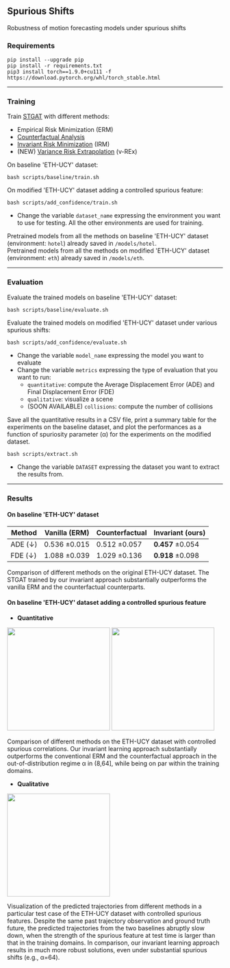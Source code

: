 ## Spurious Shifts

Robustness of motion forecasting models under spurious shifts

### Requirements

```
pip install --upgrade pip
pip install -r requirements.txt
pip3 install torch==1.9.0+cu111 -f https://download.pytorch.org/whl/torch_stable.html 		
```

---

### Training

Train [STGAT](https://openaccess.thecvf.com/content_ICCV_2019/papers/Huang_STGAT_Modeling_Spatial-Temporal_Interactions_for_Human_Trajectory_Prediction_ICCV_2019_paper.pdf) with different methods:
* Empirical Risk Minimization (ERM)
* [Counterfactual Analysis](https://openaccess.thecvf.com/content/ICCV2021/papers/Chen_Human_Trajectory_Prediction_via_Counterfactual_Analysis_ICCV_2021_paper.pdf)
* [Invariant Risk Minimization](https://arxiv.org/pdf/1907.02893.pdf;) (IRM)
* (NEW) [Variance Risk Extrapolation](http://proceedings.mlr.press/v139/krueger21a/krueger21a.pdf) (v-REx)

On baseline 'ETH-UCY' dataset:
```
bash scripts/baseline/train.sh
```
On modified 'ETH-UCY' dataset adding a controlled spurious feature:
```
bash scripts/add_confidence/train.sh
```

- Change the variable `dataset_name` expressing the environment you want to use for testing. All the other environments are used for training. 

Pretrained models from all the methods on baseline 'ETH-UCY' dataset (environment: `hotel`) already saved in `/models/hotel`. \
Pretrained models from all the methods on modified 'ETH-UCY' dataset (environment: `eth`) already saved in `/models/eth`.

---

### Evaluation

Evaluate the trained models on baseline 'ETH-UCY' dataset:
```
bash scripts/baseline/evaluate.sh
```
Evaluate the trained models on modified 'ETH-UCY' dataset under various spurious shifts:
```
bash scripts/add_confidence/evaluate.sh
```

- Change the variable `model_name` expressing the model you want to evaluate
- Change the variable `metrics` expressing the type of evaluation that you want to run:
    - `quantitative`: compute the Average Displacement Error (ADE) and Final Displacement Error (FDE)
    - `qualitative`: visualize a scene
    - (SOON AVAILABLE) `collisions`: compute the number of collisions


Save all the quantitative results in a CSV file, print a summary table for the experiments on the baseline dataset, and plot the performances as a function of spuriosity parameter (α) for the experiments on the modified dataset.
```
bash scripts/extract.sh
```
- Change the variable `DATASET` expressing the dataset you want to extract the results from.
---

### Results

#### On baseline 'ETH-UCY' dataset

| Method  | Vanilla (ERM) | Counterfactual | Invariant (ours) |
|---------|---------------|----------------|------------------|
| ADE (↓) | 0.536 ±0.015  | 0.512 ±0.057   | **0.457** ±0.054     |
| FDE (↓) | 1.088 ±0.039  | 1.029 ±0.136   | **0.918** ±0.098     |

Comparison of different methods on the original ETH-UCY dataset. The STGAT trained by our invariant approach substantially outperforms the vanilla ERM and the counterfactual counterparts. 

#### On baseline 'ETH-UCY' dataset adding a controlled spurious feature

- **Quantitative**

<img src="images/ade.png" height="240"/> <img src="images/fde.png" height="240"/> 

Comparison of different methods on the ETH-UCY dataset with controlled spurious correlations. Our invariant learning approach substantially outperforms the conventional ERM and the counterfactual approach in the out-of-distribution regime α in (8,64], while being on par within the training domains.



- **Qualitative**

<img src="images/qualitative.png" height="240"/>

Visualization of the predicted trajectories from different methods in a particular test case of the ETH-UCY dataset with controlled spurious features.
Despite the same past trajectory observation and ground truth future, the predicted trajectories from the two baselines abruptly slow down, when the strength of the spurious feature at test time is larger than that in the training domains. 
In comparison, our invariant learning approach results in much more robust solutions, even under substantial spurious shifts (e.g., α=64).




